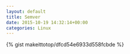 ```yaml
---
layout: default                                                                                                              
title: Semver                                                                                                                       
date: 2015-10-19 14:32:14+00:00                                                                                                                        
categories: Linux                                                                                                                
---                                                                                                                              
```


{% gist makeittotop/dfcd54e6933d558fcbde %}                                                                                                           

